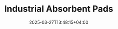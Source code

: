 ---
type: product
layout: product
date: 2025-03-27T13:48:15+04:00
sitemap:
  priority: 1
  changefreq: "weekly"

# SEO metadata
seoTitleSuffix: "- Auto Mechanics PIG Mats Near Me"
seoDescription: >-
  Industrial Absorbent Pads for North Carolina auto shops. High-performance PIG Mats with Exxon tech soak up spills fast. Durable, cost-saving bulk packs for mechanics.

# Page content
title: "Industrial **Absorbent Pads**"
titlePrefix: "North Carolina Shop Spill Solutions"
description: >-
  Industrial Absorbent Pads (PIG Mats) for North Carolina mechanics offer top spill control with Exxon tech. Absorb 17–20 oz per pad. Get 200 pads for $39—perfect for shops.

# benefitsContent
benefitsImages:
  - image: "/images/abspads/product-main.jpg"
    alt: "Industrial Absorbent Pads for North Carolina Auto Shops"

benefitsBlocks:
  - title: "Best Spill Control"
    text: >-
      Industrial Absorbent Pads soak up oil, solvents, and coolants fast. North Carolina auto shops trust these PIG Mats to keep floors clean and safe from messy leaks.
  - title: "Boosts Shop Safety"
    text: >-
      These pads cut slip risks and meet OSHA rules. North Carolina mechanics and dealerships use them to protect crews and customers from spills in busy service bays.
  - title: "Handles All Liquids"
    text: >-
      From motor oil to chemicals, these pads tackle it all. North Carolina garages rely on their versatility for daily spill cleanup in automotive and industrial work.
  - title: "Saves North Carolina Shops Money"
    text: >-
      Get 200 pads for $39—beats standard packs. North Carolina service centers save up to $1,200 yearly with bulk buys, cutting reorder costs and downtime.
  - title: "Tough and Tear-Proof"
    text: >-
      Sonic-bonded polypropylene holds up in heavy use. North Carolina pros love how these pads stay strong without fraying, even in tough shop conditions.
  - title: "Keeps Work Flowing"
    text: >-
      Place these pads in spill zones to stop disruptions. North Carolina auto shops stay efficient with quick, ready-to-use cleanup that keeps jobs on track.
  - title: "Fast Delivery to North Carolina"
    text: >-
      Get these PIG Mats shipped quick to North Carolina. Reliable supply ensures your garage or dealership never runs out of this essential spill solution.
  - title: "Perfect for Dealerships"
    text: >-
      North Carolina car dealerships use these pads under vehicles to catch leaks fast. High absorbency and durability make them a top pick for service teams.
  - title: "Wholesale Shop Value"
    text: >-
      Bulk packs offer big savings for North Carolina mechanics. These industrial-strength pads keep costs low while delivering pro-grade spill protection daily.

# testimonials section
testimonials:
  items:
    - name: "Mike"
      text: >-
        These pads are great for my auto shop. Oil spills vanish fast, and they’re tougher than others I’ve used. Good deal for the price too.
    - name: "Jenny"
      text: >-
        We run a garage in North Carolina, and these soak up everything quick. Way better than cheap mats, and the bulk pack saves us money. Love them.
    - name: "Dale"
      text: >-
        Been using these for spills under cars. They grab oil fast and don’t tear. Shipping’s quick, so we’re never out. Solid product.
    - name: "Kim"
      text: >-
        My dealership swears by these pads. Leaks get cleaned up in no time, and they last. Best absorbent mats we’ve tried so far.
    - name: "Pete"
      text: >-
        Perfect for my North Carolina auto shop. Soaks up oil and solvents easy, no mess left behind. Bulk box is a steal for how well they work.
    - name: "Tara"
      text: >-
        These pads keep my North Carolina service bay clean. They handle spills fast and don’t fall apart. Great value and fast delivery every time.
    - name: "Sam"
      text: >-
        I fix cars, and these are the best mats around. Oil’s gone in seconds, and they’re sturdy. Bulk deal keeps my shop stocked.
    - name: "Lori"
      text: >-
        Got these for my husband’s garage. He says they’re awesome for oil cleanup—fast and tough. We’ll keep ordering them for sure.
    - name: "Chuck"
      text: >-
        These pads rock in my auto shop. Spills don’t stand a chance, and they’re easy to use. Cheap per pad and shipped quick—can’t beat it.

# FAQ section
faq:
  titleColored: "F.A.Q."
  questions:
    - question: "What are Industrial Absorbent Pads?"
      answer: >-
        PIG Mats are meltblown polypropylene pads with Exxon tech. North Carolina shops use them for top spill control, soaking up 17–20 oz of oil or chemicals per pad.
    - question: "How much can they absorb?"
      answer: >-
        Each pad grabs 17–20 oz of liquids like oil or solvents. North Carolina mechanics trust them for heavy-duty spill cleanup in garages and service centers.
    - question: "Why are they cost-effective?"
      answer: >-
        You get 200 pads for $39—better than small packs. North Carolina auto shops save big and reorder less, keeping spill control affordable and easy.
    - question: "What’s the dimpled design do?"
      answer: >-
        Dimples boost absorption; perforations let you size them right. North Carolina pros use these features for fast, custom spill fixes in their shops.
    - question: "Can they handle chemicals?"
      answer: >-
        Yes, they soak up oil, solvents, and chemicals. North Carolina garages and plants count on their versatility for all kinds of industrial spills.
    - question: "Are they tough enough?"
      answer: >-
        Made with sturdy polypropylene, they resist tears. North Carolina mechanics get reliable cleanup that holds up in busy, rough shop environments.
    - question: "How’s the shipping to North Carolina?"
      answer: >-
        Fast and dependable. North Carolina dealerships and shops get these PIG Mats quick, keeping spill protection ready when they need it most.
    - question: "What’s the packaging like?"
      answer: >-
        Comes in a 200-pad dispenser box. North Carolina service teams love the easy storage and quick grab for spill messes in their daily work.

---